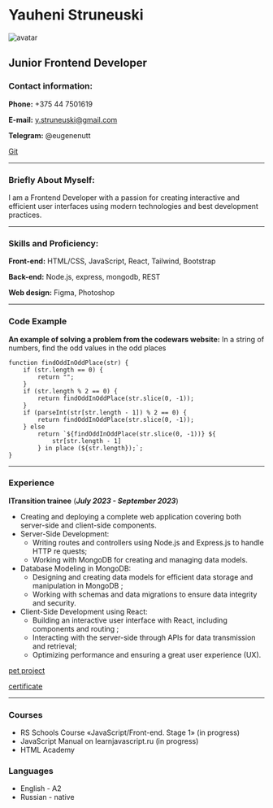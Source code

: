 # Yauheni Struneuski

![avatar](https://firebasestorage.googleapis.com/v0/b/opiniosphere.appspot.com/o/CV_avatar.jpeg?alt=media&token=2647f3da-60d9-4a29-b1c1-6d776bdcb6bd&_gl=1*npqa50*_ga*MTU5NjU3NjQwMC4xNjk0Njg0MzA5*_ga_CW55HF8NVT*MTY5NzgxMzgzNC4yOS4xLjE2OTc4MTM5OTAuNTEuMC4w)

## Junior Frontend Developer

### Contact information:

**Phone:** +375 44 7501619

**E-mail:** y.struneuski@gmail.com

**Telegram:** @eugenenutt

[Git](https://github.com/jonyforest93)

---

### Briefly About Myself:

I am a Frontend Developer with a passion for creating interactive and efficient
user interfaces using modern technologies and best development practices.

---

### Skills and Proficiency:

**Front-end:** HTML/CSS, JavaScript, React, Tailwind, Bootstrap

**Back-end:** Node.js, express, mongodb, REST

**Web design:** Figma, Photoshop

---

### Code Example

**An example of solving a problem from the codewars website:** In a string of numbers, find the odd values ​​in the odd places

```
function findOddInOddPlace(str) {
    if (str.length == 0) {
        return "";
    }
    if (str.length % 2 == 0) {
        return findOddInOddPlace(str.slice(0, -1));
    }
    if (parseInt(str[str.length - 1]) % 2 == 0) {
        return findOddInOddPlace(str.slice(0, -1));
    } else
        return `${findOddInOddPlace(str.slice(0, -1))} ${
            str[str.length - 1]
        } in place (${str.length});`;
}
```

---

### Experience

**ITransition trainee** (**_July 2023 - September 2023_**)

-   Creating and deploying a complete web application covering both server-side and client-side components.
-   Server-Side Development:
    -   Writing routes and controllers using Node.js and Express.js to handle HTTP re quests;
    -   Working with MongoDB for creating and managing data models.
-   Database Modeling in MongoDB:
    -   Designing and creating data models for efficient data storage and manipulation in MongoDB ;
    -   Working with schemas and data migrations to ensure data integrity and security.
-   Client-Side Development using React:
    -   Building an interactive user interface with React, including components and routing ;
    -   Interacting with the server-side through APIs for data transmission and retrieval;
    -   Optimizing performance and ensuring a great user experience (UX).

[pet project](https://opnio-sphere.onrender.com/)

[certificate](https://firebasestorage.googleapis.com/v0/b/opiniosphere.appspot.com/o/Yauheni%20Struneuski%20-%20Front-end%20-%20Sep%2029th,%202023.pdf?alt=media&token=a732cad3-7d08-451d-8ca8-9e33c63222cb)

---

### Courses

-   RS Schools Course «JavaScript/Front-end. Stage 1» (in progress)
-   JavaScript Manual on learnjavascript.ru (in progress)
-   HTML Academy

### Languages

-   English - A2
-   Russian - native
